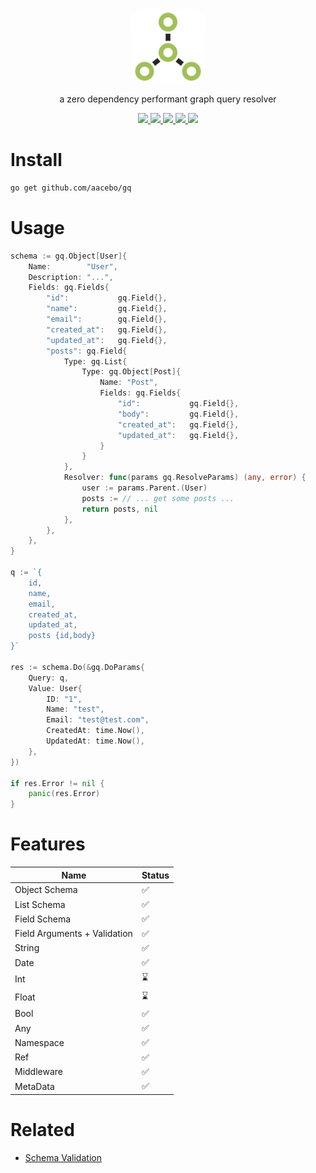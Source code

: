 <p align="center">
	<img src="./assets/icon.png" width="120px" style="border-radius:20%" />
</p>
 
<p align="center">
	a zero dependency performant graph query resolver
</p>

<p align="center">
	<a href="https://opensource.org/licenses/MIT" target="_blank" alt="License">
		<img src="https://img.shields.io/badge/License-MIT-blue.svg" />
	</a>
	<a href="https://pkg.go.dev/github.com/aacebo/gq" target="_blank" alt="Go Reference">
		<img src="https://pkg.go.dev/badge/github.com/aacebo/gq.svg" />
	</a>
	<a href="https://goreportcard.com/report/github.com/aacebo/gq" target="_blank" alt="Go Report Card">
		<img src="https://goreportcard.com/badge/github.com/aacebo/gq" />
	</a>
	<a href="https://github.com/aacebo/owl/actions/workflows/ci.yml" target="_blank" alt="Build">
		<img src="https://github.com/aacebo/owl/actions/workflows/ci.yml/badge.svg?branch=main" />
	</a>
	<a href="https://codecov.io/gh/aacebo/gq" > 
		<img src="https://codecov.io/gh/aacebo/gq/graph/badge.svg?token=9XETRUUQUY" /> 
	</a>
</p>

# Install

```bash
go get github.com/aacebo/gq
```

# Usage

```go
schema := gq.Object[User]{
	Name:        "User",
	Description: "...",
	Fields: gq.Fields{
		"id":           gq.Field{},
		"name":         gq.Field{},
		"email":        gq.Field{},
		"created_at":   gq.Field{},
		"updated_at":   gq.Field{},
		"posts": gq.Field{
			Type: gq.List{
				Type: gq.Object[Post]{
					Name: "Post",
					Fields: gq.Fields{
						"id": 			gq.Field{},
						"body":			gq.Field{},
						"created_at":   gq.Field{},
						"updated_at":   gq.Field{},
					}
				}
			},
			Resolver: func(params gq.ResolveParams) (any, error) {
				user := params.Parent.(User)
				posts := // ... get some posts ...
				return posts, nil
			},
		},
	},
}

q := `{
	id,
	name,
	email,
	created_at,
	updated_at,
	posts {id,body}
}`

res := schema.Do(&gq.DoParams{
	Query: q,
	Value: User{
		ID: "1",
		Name: "test",
		Email: "test@test.com",
		CreatedAt: time.Now(),
		UpdatedAt: time.Now(),
	},
})

if res.Error != nil {
	panic(res.Error)
}
```

# Features

| Name			             	| Status			   |
|-------------------------------|----------------------|
| Object Schema				 	| ✅				  	  |
| List Schema				 	| ✅				  	  |
| Field Schema				 	| ✅				  	  |
| Field Arguments + Validation	| ✅				  	  |
| String						| ✅					  |
| Date							| ✅					  |
| Int							| ⌛					  |
| Float							| ⌛					  |
| Bool							| ✅					  |
| Any							| ✅					  |
| Namespace						| ✅					  |
| Ref							| ✅					  |
| Middleware				 	| ✅				  	  |
| MetaData					 	| ✅				  	  |

# Related

- [Schema Validation](https://github.com/aacebo/owl)
